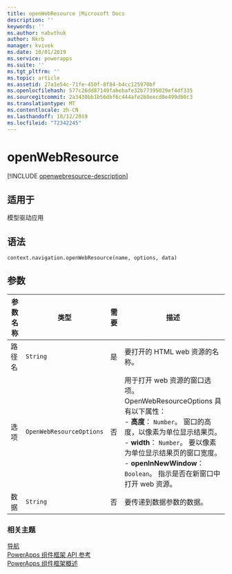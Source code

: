 ```yaml
---
title: openWebResource |Microsoft Docs
description: ''
keywords: ''
ms.author: nabuthuk
author: Nkrb
manager: kvivek
ms.date: 10/01/2019
ms.service: powerapps
ms.suite: ''
ms.tgt_pltfrm: ''
ms.topic: article
ms.assetid: 27a1e54c-71fe-450f-8f84-b4cc125970bf
ms.openlocfilehash: 577c26dd87149fabebafe32b77395029ef4df335
ms.sourcegitcommit: 2a3430bb1b56dbf6c444afe2b8eecd0e499db0c3
ms.translationtype: MT
ms.contentlocale: zh-CN
ms.lasthandoff: 10/12/2019
ms.locfileid: "72342245"
---
```

# <a name="openwebresource"></a>openWebResource

[!INCLUDE [openwebresource-description](includes/openwebresource-description.md)]

## <a name="available-for"></a>适用于 

模型驱动应用

## <a name="syntax"></a>语法

`context.navigation.openWebResource(name, options, data)`

## <a name="parameters"></a>参数

| 参数名称|类型|需要|描述|
| ------------- |----|--------|-----------|
|路径名|`String`|是|要打开的 HTML web 资源的名称。|
|选项|`OpenWebResourceOptions`|否|用于打开 web 资源的窗口选项。 OpenWebResourceOptions 具有以下属性：<br/>- **高度**： `Number`。 窗口的高度，以像素为单位显示结果页。<br/>- **width**： `Number`。 要以像素为单位显示结果页的窗口宽度。<br/>- **openInNewWindow**： `Boolean`。 指示是否在新窗口中打开 web 资源。|
|数据|`String`|否|要传递到数据参数的数据。

### <a name="related-topics"></a>相关主题

[导航](../navigation.md)<br/>
[PowerApps 组件框架 API 参考](../../reference/index.md)<br/>
[PowerApps 组件框架概述](../../overview.md)